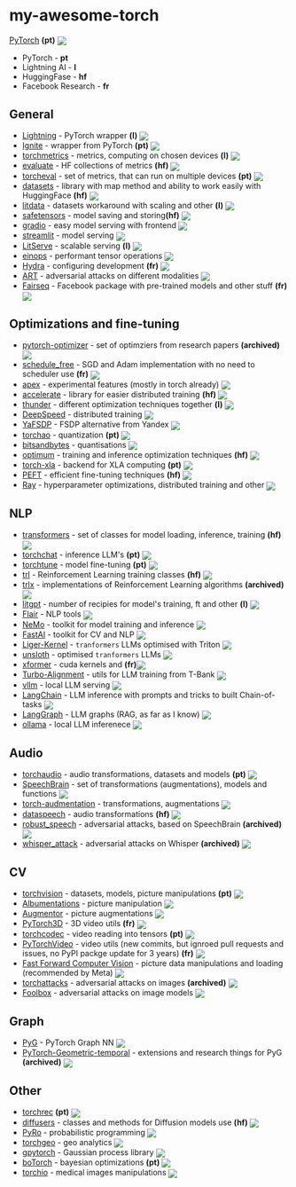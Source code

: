 # my-awesome-torch
[PyTorch](https://github.com/pytorch/pytorch) <b>(pt)</b>  <img src="https://img.shields.io/github/stars/pytorch/pytorch?style=social" align="center">

- PyTorch - <b>pt</b>
- Lightning AI - <b>l</b>
- HuggingFase - <b>hf</b>
- Facebook Research - <b>fr</b>

## General
- [Lightning](https://github.com/Lightning-AI/pytorch-lightning) - PyTorch wrapper <b>(l)</b> <img src="https://img.shields.io/github/stars/Lightning-AI/pytorch-lightning?style=social" align="center">
- [Ignite](https://github.com/pytorch/ignite) - wrapper from PyTorch <b>(pt)</b> <img src="https://img.shields.io/github/stars/pytorch/ignite?style=social" align="center">
- [torchmetrics](https://github.com/Lightning-AI/torchmetrics) - metrics, computing on chosen devices <b>(l)</b> <img src="https://img.shields.io/github/stars/Lightning-AI/torchmetrics?style=social" align="center">
- [evaluate](https://github.com/huggingface/evaluate) - HF collections of metrics <b>(hf)</b> <img src="https://img.shields.io/github/stars/huggingface/evaluate?style=social" align="center">
- [torcheval](https://github.com/pytorch/torcheval) - set of metrics, that can run on multiple devices <b>(pt)</b> <img src="https://img.shields.io/github/stars/pytorch/torcheval?style=social" align="center">
- [datasets](https://github.com/huggingface/datasets) - library with map method and ability to work easily with HuggingFace <b>(hf)</b> <img src="https://img.shields.io/github/stars/huggingface/datasets?style=social" align="center">
- [litdata](https://github.com/Lightning-AI/litdata) - datasets workaround with scaling and other <b>(l)</b> <img src="https://img.shields.io/github/stars/Lightning-AI/litdata?style=social" align="center">
- [safetensors](https://github.com/huggingface/safetensors) - model saving and storing<b>(hf)</b> <img src="https://img.shields.io/github/stars/huggingface/safetensors?style=social" align="center">
- [gradio](https://github.com/gradio-app/gradio) - easy model serving with frontend  <img src="https://img.shields.io/github/stars/gradio-app/gradio?style=social" align="center">
- [streamlit](https://github.com/streamlit/streamlit) - model serving <img src="https://img.shields.io/github/stars/streamlit/streamlit?style=social" align="center">
- [LitServe](https://github.com/Lightning-AI/LitServe) - scalable serving <b>(l)</b> <img src="https://img.shields.io/github/stars/Lightning-AI/LitServe?style=social" align="center">
- [einops](https://github.com/arogozhnikov/einops) - performant tensor operations <img src="https://img.shields.io/github/stars/arogozhnikov/einops?style=social" align="center">
- [Hydra](https://github.com/facebookresearch/hydra) - configuring development <b>(fr)</b> <img src="https://img.shields.io/github/stars/facebookresearch/hydra?style=social" align="center">
- [ART](https://github.com/Trusted-AI/adversarial-robustness-toolbox) - adversarial attacks on different modalities <img src="https://img.shields.io/github/stars/Trusted-AI/adversarial-robustness-toolbox?style=social" align="center">
- [Fairseq](https://github.com/facebookresearch/fairseq) - Facebook package with pre-trained models and other stuff <b>(fr)</b> <img src="https://img.shields.io/github/stars/facebookresearch/fairseq?style=social" align="center">

## Optimizations and fine-tuning
- [pytorch-optimizer](https://github.com/jettify/pytorch-optimizer) - set of optimziers from research papers <b>(archived)</b> <img src="https://img.shields.io/github/stars/jettify/pytorch-optimizer?style=social" align="center">
- [schedule_free](https://github.com/facebookresearch/schedule_free) - SGD and Adam implementation with no need to scheduler use <b>(fr)</b> <img src="https://img.shields.io/github/stars/facebookresearch/schedule_free?style=social" align="center">
- [apex](https://github.com/NVIDIA/apex) - experimental features (mostly in torch already) <img src="https://img.shields.io/github/stars/NVIDIA/apex?style=social" align="center">
- [accelerate](https://github.com/huggingface/accelerate) - library for easier distributed training <b>(hf)</b> <img src="https://img.shields.io/github/stars/huggingface/accelerate?style=social" align="center">
- [thunder](https://github.com/Lightning-AI/lightning-thunder) - different optimization techniques together <b>(l)</b> <img src="https://img.shields.io/github/stars/Lightning-AI/lightning-thunder?style=social" align="center">
- [DeepSpeed](https://github.com/microsoft/DeepSpeed) - distributed training <img src="https://img.shields.io/github/stars/microsoft/DeepSpeed?style=social" align="center">
- [YaFSDP](https://github.com/yandex/YaFSDP) - FSDP alternative from Yandex <img src="https://img.shields.io/github/stars/yandex/YaFSDP?style=social" align="center">
- [torchao](https://github.com/pytorch/ao) - quantization <b>(pt)</b> <img src="https://img.shields.io/github/stars/pytorch/ao?style=social" align="center">
- [bitsandbytes](https://github.com/bitsandbytes-foundation/bitsandbytes) - quantisations <img src="https://img.shields.io/github/stars/bitsandbytes-foundation/bitsandbytes?style=social" align="center">
- [optimum](https://github.com/huggingface/optimum) - training and inference optimization techniques <b>(hf)</b> <img src="https://img.shields.io/github/stars/huggingface/optimum?style=social" align="center">
- [torch-xla](https://github.com/pytorch/xla) - backend for XLA computing <b>(pt)</b> <img src="https://img.shields.io/github/stars/pytorch/xla?style=social" align="center">
- [PEFT](https://github.com/huggingface/peft) - efficient fine-tuning techniques <b>(hf)</b> <img src="https://img.shields.io/github/stars/huggingface/peft?style=social" align="center">
- [Ray](https://github.com/ray-project/ray) - hyperparameter optimizations, distributed training and other <img src="https://img.shields.io/github/stars/ray-project/ray?style=social" align="center">

## NLP
- [transformers](https://github.com/huggingface/transformers) - set of classes for model loading, inference, training <b>(hf)</b> <img src="https://img.shields.io/github/stars/huggingface/transformers?style=social" align="center">
- [torchchat](https://github.com/pytorch/torchchat) - inference LLM's <b>(pt)</b> <img src="https://img.shields.io/github/stars/pytorch/torchchat?style=social" align="center">
- [torchtune](https://github.com/pytorch/torchtune) - model fine-tuning <b>(pt)</b> <img src="https://img.shields.io/github/stars/pytorch/torchtune?style=social" align="center">
- [trl](https://github.com/huggingface/trl) - Reinforcement Learning training classes <b>(hf)</b> <img src="https://img.shields.io/github/stars/huggingface/trl?style=social" align="center">
- [trlx](https://github.com/CarperAI/trlx) - implementations of Reinforcement Learning algorithms <b>(archived)</b> <img src="https://img.shields.io/github/stars/CarperAI/trlx?style=social" align="center">
- [litgpt](https://github.com/Lightning-AI/litgpt) - number of recipies for model's training, ft and other <b>(l)</b> <img src="https://img.shields.io/github/stars/Lightning-AI/litgpt?style=social" align="center">
- [Flair](https://github.com/flairNLP/flair) - NLP tools <img src="https://img.shields.io/github/stars/flairNLP/flair?style=social" align="center">
- [NeMo](https://github.com/NVIDIA/NeMo) - toolkit for model training and inference <img src="https://img.shields.io/github/stars/NVIDIA/NeMo?style=social" align="center">
- [FastAI](https://github.com/fastai/fastai) - toolkit for CV and NLP <img src="https://img.shields.io/github/stars/fastai/fastai?style=social" align="center">
- [Liger-Kernel](https://github.com/linkedin/Liger-Kernel) - `tranformers` LLMs optimised with Triton <img src="https://img.shields.io/github/stars/linkedin/Liger-Kernel?style=social" align="center">
- [unsloth](https://github.com/unslothai/unsloth) - optimised `tranformers` LLMs <img src="https://img.shields.io/github/stars/unslothai/unsloth?style=social" align="center">
- [xformer](https://github.com/facebookresearch/xformers) - cuda kernels and  <b>(fr)</b><img src="https://img.shields.io/github/stars/facebookresearch/xformers?style=social" align="center">
- [Turbo-Alignment](https://github.com/turbo-llm/turbo-alignment) - utils for LLM training from T-Bank <img src="https://img.shields.io/github/stars/turbo-llm/turbo-alignment?style=social" align="center">
-  [vllm](https://github.com/vllm-project/vllm) - local LLM serving <img src="https://img.shields.io/github/stars/vllm-project/vllm?style=social" align="center">
-  [LangChain](https://github.com/langchain-ai/langchain) - LLM inference with prompts and tricks to built Chain-of-tasks <img src="https://img.shields.io/github/stars/langchain-ai/langchain?style=social" align="center">
- [LangGraph](https://github.com/langchain-ai/langgraph) - LLM graphs (RAG, as far as I know) <img src="https://img.shields.io/github/stars/langchain-ai/langgraph?style=social" align="center">
- [ollama](https://github.com/ollama/ollama) - local LLM inferenece <img src="https://img.shields.io/github/stars/ollama/ollama?style=social" align="center">


## Audio
- [torchaudio](https://github.com/pytorch/audio) - audio transformations, datasets and models <b>(pt)</b> <img src="https://img.shields.io/github/stars/pytorch/audio?style=social" align="center">
- [SpeechBrain](https://github.com/speechbrain/speechbrain) - set of transformations (augmentations), models and functions <img src="https://img.shields.io/github/stars/speechbrain/speechbrain?style=social" align="center">
- [torch-audmentation](https://github.com/asteroid-team/torch-audiomentations) - transformations, augmentations <img src="https://img.shields.io/github/stars/asteroid-team/torch-audiomentations?style=social" align="center">
- [dataspeech](https://github.com/huggingface/dataspeech) - audio transformations <b>(hf)</b> <img src="https://img.shields.io/github/stars/huggingface/dataspeech?style=social" align="center">
- [robust_speech](https://github.com/RaphaelOlivier/robust_speech) - adversarial attacks, based on SpeechBrain <b>(archived)</b> <img src="https://img.shields.io/github/stars/RaphaelOlivier/robust_speech?style=social" align="center">
- [whisper_attack](https://github.com/RaphaelOlivier/whisper_attack) - adversarial attacks on Whisper <b>(archived)</b> <img src="https://img.shields.io/github/stars/RaphaelOlivier/whisper_attack?style=social" align="center">

## CV
- [torchvision](https://github.com/pytorch/vision) - datasets, models, picture manipulations <b>(pt)</b> <img src="https://img.shields.io/github/stars/pytorch/vision?style=social" align="center">
- [Albumentations](https://github.com/albumentations-team/albumentations) - picture manipulation <img src="https://img.shields.io/github/stars/albumentations-team/albumentations?style=social" align="center">
- [Augmentor](https://github.com/mdbloice/Augmentor) - picture augmentations <img src="https://img.shields.io/github/stars/mdbloice/Augmentor?style=social" align="center">
- [PyTorch3D](https://github.com/facebookresearch/pytorch3d) - 3D video utils <b>(fr)</b> <img src="https://img.shields.io/github/stars/facebookresearch/pytorch3d?style=social" align="center">
- [torchcodec](https://github.com/pytorch/torchcodec) - video reading into tensors <b>(pt)</b> <img src="https://img.shields.io/github/stars/pytorch/torchcodec?style=social" align="center">
- [PyTorchVideo](https://github.com/facebookresearch/pytorchvideo) - video utils (new commits, but ignroed pull requests and issues, no PyPI packge update for 3 years) <b>(fr)</b> <img src="https://img.shields.io/github/stars/facebookresearch/pytorchvideo?style=social" align="center">
- [Fast Forward Computer Vision](https://github.com/libffcv/ffcv) - picture data manipulations and loading (recommended by Meta) <img src="https://img.shields.io/github/stars/libffcv/ffcv?style=social" align="center">
- [torchattacks](https://github.com/Harry24k/adversarial-attacks-pytorch) - adversarial attacks on images <b>(archived)</b> <img src="https://img.shields.io/github/stars/Harry24k/adversarial-attacks-pytorch?style=social" align="center">
- [Foolbox](https://github.com/bethgelab/foolbox) - adversarial attacks on image models <img src="https://img.shields.io/github/stars/bethgelab/foolbox?style=social" align="center">

## Graph
- [PyG](https://github.com/pyg-team/pytorch_geometric) - PyTorch Graph NN <img src="https://img.shields.io/github/stars/pyg-team/pytorch_geometric?style=social" align="center">
- [PyTorch-Geometric-temporal](https://github.com/benedekrozemberczki/pytorch_geometric_temporal) - extensions and research things for PyG <b>(archived)</b> <img src="https://img.shields.io/github/stars/benedekrozemberczki/pytorch_geometric_temporal?style=social" align="center">

## Other
- [torchrec](https://github.com/pytorch/torchrec) <b>(pt)</b> <img src="https://img.shields.io/github/stars/pytorch/torchrec?style=social" align="center">
- [diffusers](https://github.com/huggingface/diffusers) - classes and methods for Diffusion models use <b>(hf)</b> <img src="https://img.shields.io/github/stars/huggingface/diffusers?style=social" align="center">
- [PyRo](https://github.com/pyro-ppl/pyro) - probabilistic programming <img src="https://img.shields.io/github/stars/pyro-ppl/pyro?style=social" align="center">
- [torchgeo](https://github.com/microsoft/torchgeo) - geo analytics <img src="https://img.shields.io/github/stars/microsoft/torchgeo?style=social" align="center">
- [gpytorch](https://github.com/cornellius-gp/gpytorch) - Gaussian process library <img src="https://img.shields.io/github/stars/cornellius-gp/gpytorch?style=social" align="center">
- [boTorch](https://github.com/pytorch/botorch) - bayesian optimizations <b>(pt)</b> <img src="https://img.shields.io/github/stars/pytorch/botorch?style=social" align="center">
- [torchio](https://github.com/fepegar/torchio) - medical images manipulations <img src="https://img.shields.io/github/stars/fepegar/torchio?style=social" align="center">
